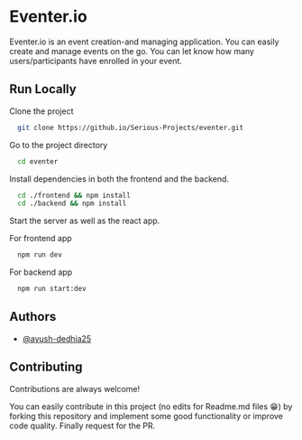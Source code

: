 
# Eventer.io
Eventer.io is an event creation-and managing application. You can easily create and manage events on the go. You can let know how many users/participants have enrolled in your event.


## Run Locally

Clone the project

```bash
  git clone https://github.io/Serious-Projects/eventer.git
```

Go to the project directory

```bash
  cd eventer
```

Install dependencies in both the frontend and the backend.

```bash
  cd ./frontend && npm install
  cd ./backend && npm install
```

Start the server as well as the react app.

For frontend app
```bash
  npm run dev
```
For backend app
```bash
  npm run start:dev
```


## Authors

- [@ayush-dedhia25](https://www.github.com/ayush-dedhia25)


## Contributing
Contributions are always welcome!

You can easily contribute in this project (no edits for Readme.md files 😁) by forking this repository and implement some good functionality or improve code quality. Finally request for the PR.